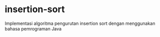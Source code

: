 # insertion-sort
Implementasi algoritma pengurutan insertion sort dengan menggunakan bahasa pemrograman Java
